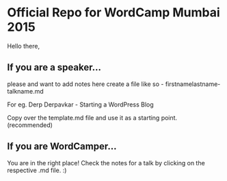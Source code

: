 # Official Repo for WordCamp Mumbai 2015

Hello there,

## If you are a speaker... 
please and want to add notes here create a file like so -
firstnamelastname-talkname.md

For eg. Derp Derpavkar - Starting a WordPress Blog

Copy over the template.md file and use it as a starting point. (recommended)


## If you are WordCamper...
You are in the right place! Check the notes for a talk by clicking on the respective .md file. :)
